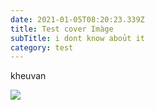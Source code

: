 ```yaml
---
date: 2021-01-05T08:20:23.339Z
title: Test cover Imàge
subTitle: i dont know aboủt it
category: test
---
```

kheuvan

![](./assets/facial.jpg)